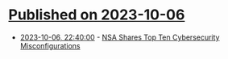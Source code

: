 # [Published on 2023-10-06](index.md)

* [2023-10-06, 22:40:00](https://it.slashdot.org/story/23/10/06/1952248/nsa-shares-top-ten-cybersecurity-misconfigurations?utm_source=rss1.0mainlinkanon&utm_medium=feed) - [NSA Shares Top Ten Cybersecurity Misconfigurations](https://it.slashdot.org/story/23/10/06/1952248/nsa-shares-top-ten-cybersecurity-misconfigurations?utm_source=rss1.0mainlinkanon&utm_medium=feed)
